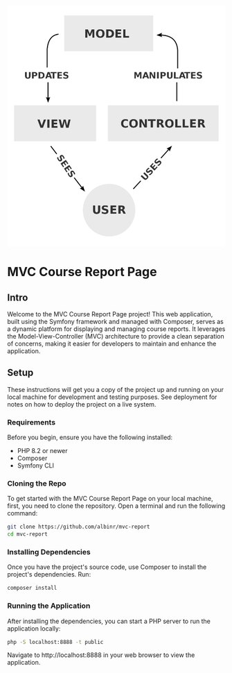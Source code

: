 ![MVC image](/public/img/mvc.png)

# MVC Course Report Page

## Intro

Welcome to the MVC Course Report Page project! This web application, built using the Symfony framework and managed with Composer, serves as a dynamic platform for displaying and managing course reports. It leverages the Model-View-Controller (MVC) architecture to provide a clean separation of concerns, making it easier for developers to maintain and enhance the application.

## Setup

These instructions will get you a copy of the project up and running on your local machine for development and testing purposes. See deployment for notes on how to deploy the project on a live system.

### Requirements

Before you begin, ensure you have the following installed:

- PHP 8.2 or newer
- Composer
- Symfony CLI

### Cloning the Repo

To get started with the MVC Course Report Page on your local machine, first, you need to clone the repository. Open a terminal and run the following command:

```bash
git clone https://github.com/albinr/mvc-report
cd mvc-report
```

### Installing Dependencies

Once you have the project's source code, use Composer to install the project's dependencies. Run:

```bash
composer install
```

### Running the Application

After installing the dependencies, you can start a PHP server to run the application locally:

```bash
php -S localhost:8888 -t public
```

Navigate to http://localhost:8888 in your web browser to view the application.